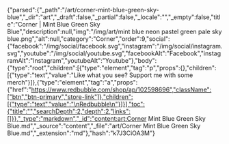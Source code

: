 {"parsed":{"_path":"/art/corner-mint-blue-green-sky-blue","_dir":"art","_draft":false,"_partial":false,"_locale":"","_empty":false,"title":"Corner | Mint Blue Green Sky Blue","description":null,"img":"/img/art/mint blue neon pastel green pale sky blue.png","alt":null,"category":"Corner","order":9,"social":{"facebook":"/img/social/facebook.svg","instagram":"/img/social/instagram.svg","youtube":"/img/social/youtube.svg","facebookAlt":"Facebook","instagramAlt":"Instagram","youtubeAlt":"Youtube"},"body":{"type":"root","children":[{"type":"element","tag":"p","props":{},"children":[{"type":"text","value":"Like what you see? Support me with some merch"}]},{"type":"element","tag":"a","props":{"href":"https://www.redbubble.com/shop/ap/102598696","className":["btn","btn-primary","store-link"]},"children":[{"type":"text","value":"\nRedbubble\n"}]}],"toc":{"title":"","searchDepth":2,"depth":2,"links":[]}},"_type":"markdown","_id":"content:art:Corner Mint Blue Green Sky Blue.md","_source":"content","_file":"art/Corner Mint Blue Green Sky Blue.md","_extension":"md"},"hash":"k7J3CiOA3M"}
